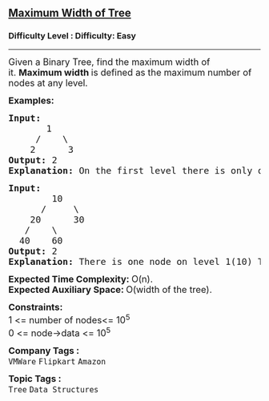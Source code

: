 <h2><a href="https://www.geeksforgeeks.org/problems/maximum-width-of-tree/1">Maximum Width of Tree</a></h2><h3>Difficulty Level : Difficulty: Easy</h3><hr><div class="problems_problem_content__Xm_eO"><p><span style="font-size: 18px;">Given a Binary Tree, find the maximum width of it.&nbsp;<strong>Maximum width </strong>is defined as the maximum number of nodes at any level.<br></span></p>
<p><span style="font-size: 18px;"><strong>Examples:</strong></span></p>
<pre><span style="font-size: 18px;"><strong>Input:
</strong>&nbsp;&nbsp;&nbsp;&nbsp;&nbsp;&nbsp;&nbsp;1
 &nbsp;&nbsp;&nbsp; /&nbsp;&nbsp;&nbsp;&nbsp;\
 &nbsp; &nbsp;2&nbsp; &nbsp; &nbsp;&nbsp;3
<strong>Output: </strong>2
<strong>Explanation: </strong>On the first level there is only one node 1. On the second level there are two nodes 2, 3 clearly it is the maximum number of nodes at any level</span>
</pre>
<pre><span style="font-size: 18px;"><strong>Input:
</strong>&nbsp;&nbsp;&nbsp;&nbsp;&nbsp;&nbsp;&nbsp; 10
 &nbsp;&nbsp;&nbsp;&nbsp; /&nbsp;&nbsp;&nbsp;&nbsp; \
&nbsp;&nbsp;&nbsp;&nbsp;20&nbsp;&nbsp;&nbsp;&nbsp;&nbsp; 30
 &nbsp; /&nbsp;&nbsp;&nbsp;&nbsp;\
 &nbsp;40&nbsp;&nbsp;&nbsp; 60
<strong>Output: </strong>2<br></span><span style="font-size: 18px;"><strong>Explanation: </strong>There is one node on level 1(10) There is two node on level 2(20, 30) There is two node on level 3(40, 60) Hence the answer is 2</span>
</pre>
<p><span style="font-size: 18px;"><strong>Expected Time Complexity:&nbsp;</strong>O(n).<br><strong>Expected Auxiliary Space:&nbsp;</strong>O(width of the tree).</span></p>
<p><span style="font-size: 18px;"><strong>Constraints:</strong><br>1 &lt;= number of nodes&lt;= 10<sup>5</sup><br>0 &lt;= node-&gt;data &lt;= 10<sup>5</sup></span></p></div><p><span style=font-size:18px><strong>Company Tags : </strong><br><code>VMWare</code>&nbsp;<code>Flipkart</code>&nbsp;<code>Amazon</code>&nbsp;<br><p><span style=font-size:18px><strong>Topic Tags : </strong><br><code>Tree</code>&nbsp;<code>Data Structures</code>&nbsp;